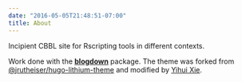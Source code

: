 ```yaml
---
date: "2016-05-05T21:48:51-07:00"
title: About
---
```


Incipient CBBL site for Rscripting tools in different contexts.

Work done with the [**blogdown**](https://github.com/rstudio/blogdown) package. The theme was forked from [@jrutheiser/hugo-lithium-theme](https://github.com/jrutheiser/hugo-lithium-theme) and modified by [Yihui Xie](https://github.com/yihui/hugo-lithium).
